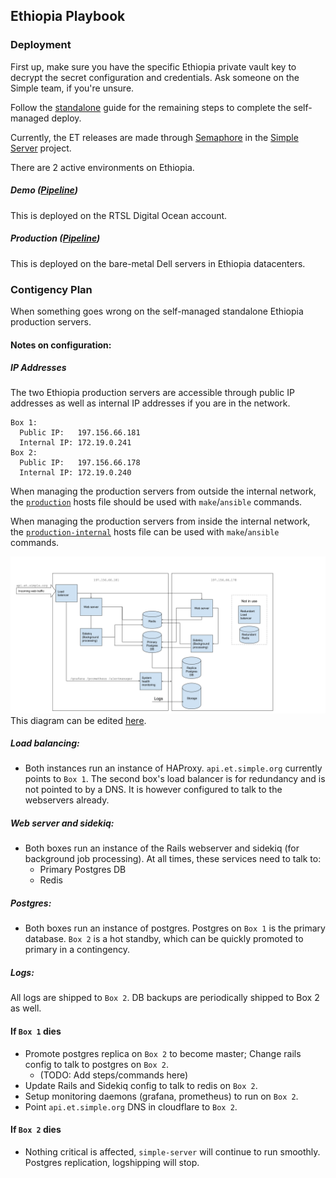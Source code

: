 ## Ethiopia Playbook

### Deployment

First up, make sure you have the specific Ethiopia private vault key to decrypt the secret configuration and credentials. Ask someone on the Simple team, if you're unsure.

Follow the [standalone](../../standalone/README.md) guide for the remaining steps to complete the self-managed deploy.

Currently, the ET releases are made through [Semaphore](https://resolvetosavelives.semaphoreci.com) in the [Simple Server](https://github.com/simpledotorg/simple-server) project.

There are 2 active environments on Ethiopia.

##### Demo ([Pipeline](https://github.com/simpledotorg/simple-server/blob/master/.semaphore/ethiopia_demo_deployment.yml))

This is deployed on the RTSL Digital Ocean account.

##### Production ([Pipeline](https://github.com/simpledotorg/simple-server/blob/master/.semaphore/ethiopia_production_deployment.yml))
This is deployed on the bare-metal Dell servers in Ethiopia datacenters.

### Contigency Plan

When something goes wrong on the self-managed standalone Ethiopia production servers.

#### Notes on configuration:

##### IP Addresses

The two Ethiopia production servers are accessible through public IP addresses as well as internal IP addresses if you
are in the network.

```
Box 1:
  Public IP:   197.156.66.181
  Internal IP: 172.19.0.241
Box 2:
  Public IP:   197.156.66.178
  Internal IP: 172.19.0.240
```

When managing the production servers from outside the internal network, the [`production`](../standalone/hosts/ethiopia/production)
hosts file should be used with `make`/`ansible` commands.

When managing the production servers from inside the internal network, the [`production-internal`](../standalone/hosts/ethiopia/production-internal)
hosts file can be used with `make`/`ansible` commands.

![Ethiopia Server Topography](ethiopia-server-topography.png)
This diagram can be edited [here](https://docs.google.com/drawings/d/1iEGHXp1xEOsAVg8zKHnIB17sQHRZdeES9XDjacTSTFA/edit).

##### Load balancing:
- Both instances run an instance of HAProxy. `api.et.simple.org` currently points to `Box 1`. The second box's load balancer
is for redundancy and is not pointed to by a DNS. It is however configured to talk to the webservers already.

##### Web server and sidekiq:
- Both boxes run an instance of the Rails webserver and sidekiq (for background job processing). At all times, these services need to talk to:
    - Primary Postgres DB
    - Redis

##### Postgres:
- Both boxes run an instance of postgres. Postgres on `Box 1` is the primary database. `Box 2` is a hot standby, which can be
  quickly promoted to primary in a contingency.

##### Logs:

All logs are shipped to `Box 2`. DB backups are periodically shipped to Box 2 as well.

#### If `Box 1` dies

- Promote postgres replica on `Box 2` to become master; Change rails config to talk to postgres on `Box 2`.
    - (TODO: Add steps/commands here)
- Update Rails and Sidekiq config to talk to redis on `Box 2`.
- Setup monitoring daemons (grafana, prometheus) to run on `Box 2`.
- Point `api.et.simple.org` DNS in cloudflare to `Box 2`.

#### If `Box 2` dies
- Nothing critical is affected, `simple-server` will continue to run smoothly. Postgres replication, logshipping will stop.
